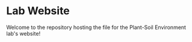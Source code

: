 # Lab Website
Welcome to the repository hosting the file for the Plant-Soil Environment lab's website!
